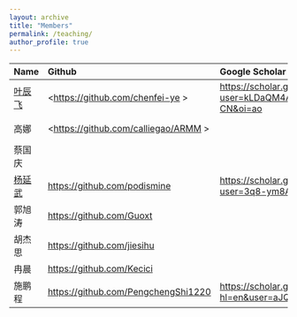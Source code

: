 ```yaml
---
layout: archive
title: "Members"
permalink: /teaching/
author_profile: true
---
```


|Name| Github| Google Scholar|ORCID|
|----|:----|:----|:----|
|[叶辰飞](https://chenfei-ye.github.io)  | <https://github.com/chenfei-ye >|<https://scholar.google.com/citations?user=kLDaQM4AAAAJ&hl=zh-CN&oi=ao>| |
| 高娜| <https://github.com/calliegao/ARMM >|  |<https://orcid.org/0000-0001-8516-9777>|
| 蔡国庆 | | |<https://orcid.org/0000-0001-8516-9777>|
|[杨延武](https://podismine.github.io)  |<https://github.com/podismine>|<https://scholar.google.com/citations?user=3q8-ym8AAAAJ&hl=zh-CN>|<https://orcid.org/0000-0002-7547-4580>|
| 郭旭涛 |<https://github.com/Guoxt>| | |
| 胡杰思 |<https://github.com/jiesihu>| | |
| 冉晨|<https://github.com/Kecici>| | |
| 施鹏程 |<https://github.com/PengchengShi1220>|<https://scholar.google.com/citations?hl=en&user=aJQOvncAAAAJ>| |
